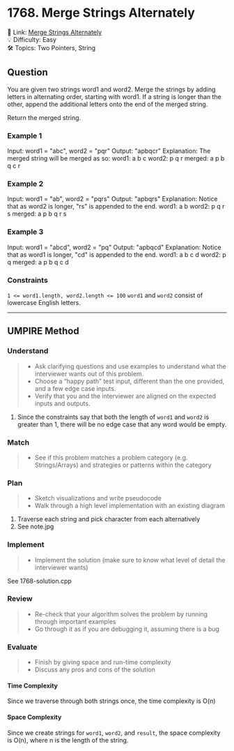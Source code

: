 # 1768. Merge Strings Alternately

🔗 Link: [Merge Strings Alternately](https://leetcode.com/problems/merge-strings-alternately/description/)<br>
💡 Difficulty: Easy<br>
🛠️ Topics: Two Pointers, String<br>

## Question

You are given two strings word1 and word2. Merge the strings by adding letters in alternating order, starting with word1. If a string is longer than the other, append the additional letters onto the end of the merged string.

Return the merged string.

### Example 1

Input: word1 = "abc", word2 = "pqr"
Output: "apbqcr"
Explanation: The merged string will be merged as so:
word1:  a   b   c
word2:    p   q   r
merged: a p b q c r

### Example 2

Input: word1 = "ab", word2 = "pqrs"
Output: "apbqrs"
Explanation: Notice that as word2 is longer, "rs" is appended to the end.
word1:  a   b 
word2:    p   q   r   s
merged: a p b q   r   s

### Example 3

Input: word1 = "abcd", word2 = "pq"
Output: "apbqcd"
Explanation: Notice that as word1 is longer, "cd" is appended to the end.
word1:  a   b   c   d
word2:    p   q 
merged: a p b q c   d
 
### Constraints

`1 <= word1.length, word2.length <= 100`
`word1` and `word2` consist of lowercase English letters.

---

## UMPIRE Method

### Understand

> - Ask clarifying questions and use examples to understand what the interviewer wants out of this problem.
> - Choose a “happy path” test input, different than the one provided, and a few edge case inputs. 
> - Verify that you and the interviewer are aligned on the expected inputs and outputs.

1. Since the constraints say that both the length of `word1` and `word2` is greater than 1, there will be no edge case that any word would be empty.

### Match
> - See if this problem matches a problem category (e.g. Strings/Arrays) and strategies or patterns within the category

### Plan
> - Sketch visualizations and write pseudocode
> - Walk through a high level implementation with an existing diagram

1. Traverse each string and pick character from each alternatively
2. See note.jpg

### Implement
> - Implement the solution (make sure to know what level of detail the interviewer wants)

See 1768-solution.cpp

### Review
> - Re-check that your algorithm solves the problem by running through important examples
> - Go through it as if you are debugging it, assuming there is a bug

### Evaluate
> - Finish by giving space and run-time complexity
> - Discuss any pros and cons of the solution

#### Time Complexity

Since we traverse through both strings once, the time complexity is O(n)

#### Space Complexity

Since we create strings for `word1`, `word2`, and `result`, the space complexity is O(n), where n is the length of the string.